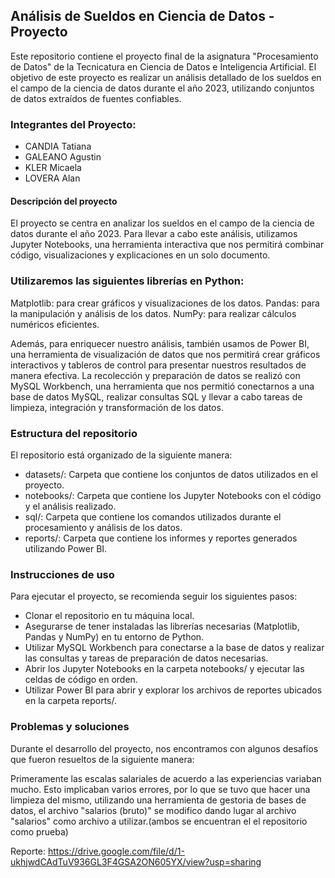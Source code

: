 ## Análisis de Sueldos en Ciencia de Datos - Proyecto

Este repositorio contiene el proyecto final de la asignatura "Procesamiento de Datos" de la Tecnicatura en Ciencia de Datos e Inteligencia Artificial. El objetivo de este proyecto es realizar un análisis detallado de los sueldos en el campo de la ciencia de datos durante el año 2023, utilizando conjuntos de datos extraídos de fuentes confiables.

### Integrantes del Proyecto:
- CANDIA Tatiana
- GALEANO Agustin
- KLER Micaela
- LOVERA Alan

#### Descripción del proyecto
El proyecto se centra en analizar los sueldos en el campo de la ciencia de datos durante el año 2023. Para llevar a cabo este análisis, utilizamos Jupyter Notebooks, una herramienta interactiva que nos permitirá combinar código, visualizaciones y explicaciones en un solo documento.

### Utilizaremos las siguientes librerías en Python:

Matplotlib: para crear gráficos y visualizaciones de los datos.
Pandas: para la manipulación y análisis de los datos.
NumPy: para realizar cálculos numéricos eficientes.

Además, para enriquecer nuestro análisis, también usamos de Power BI, una herramienta de visualización de datos que nos permitirá crear gráficos interactivos y tableros de control para presentar nuestros resultados de manera efectiva.
La recolección y preparación de datos se realizó con MySQL Workbench, una herramienta que nos permitió conectarnos a una base de datos MySQL, realizar consultas SQL y llevar a cabo tareas de limpieza, integración y transformación de los datos.

### Estructura del repositorio
El repositorio está organizado de la siguiente manera:

- datasets/: Carpeta que contiene los conjuntos de datos utilizados en el proyecto.
- notebooks/: Carpeta que contiene los Jupyter Notebooks con el código y el análisis realizado.
- sql/: Carpeta que contiene los comandos utilizados durante el procesamiento y análisis de los datos.
- reports/: Carpeta que contiene los informes y reportes generados utilizando Power BI.

### Instrucciones de uso
Para ejecutar el proyecto, se recomienda seguir los siguientes pasos:
- Clonar el repositorio en tu máquina local.
- Asegurarse de tener instaladas las librerías necesarias (Matplotlib, Pandas y NumPy) en tu entorno de Python.
- Utilizar MySQL Workbench para conectarse a la base de datos y realizar las consultas y tareas de preparación de datos necesarias.
- Abrir los Jupyter Notebooks en la carpeta notebooks/ y ejecutar las celdas de código en orden.
- Utilizar Power BI para abrir y explorar los archivos de reportes ubicados en la carpeta reports/.

### Problemas y soluciones
Durante el desarrollo del proyecto, nos encontramos con algunos desafíos que fueron resueltos de la siguiente manera:

Primeramente las escalas salariales de acuerdo a las experiencias variaban mucho. Esto implicaban varios errores, por lo que se tuvo que hacer una limpieza del mismo, utilizando una herramienta de gestoria de bases de datos, el archivo "salarios (bruto)" se modifico dando lugar al archivo 
"salarios" como archivo a utilizar.(ambos se encuentran el el repositorio como prueba)

Reporte: https://drive.google.com/file/d/1-ukhjwdCAdTuV936GL3F4GSA2ON605YX/view?usp=sharing

